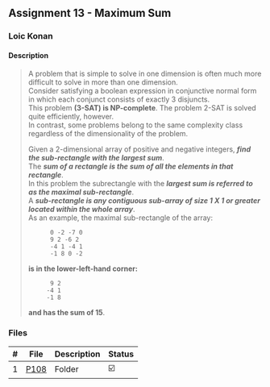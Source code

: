 ## Assignment 13 - Maximum Sum

### Loic Konan

#### Description

> A problem that is simple to solve in one dimension is often much more difficult to solve in more than
> one dimension.<br>
> Consider satisfying a boolean expression in conjunctive normal form in which each
> conjunct consists of exactly 3 disjuncts.<br>
> This problem **(3-SAT) is NP-complete**. The problem 2-SAT is solved quite efficiently, however.<br>
> In contrast, some problems belong to the same complexity class regardless of the dimensionality of the problem.<br>
>
> Given a 2-dimensional array of positive and negative integers, ***find the sub-rectangle with the largest sum***.<br>
> The ***sum of a rectangle is the sum of all the elements in that rectangle***.<br>
> In this problem the subrectangle with the ***largest sum is referred to as the maximal sub-rectangle***.<br>
> A ***sub-rectangle is any contiguous sub-array of size 1 X 1 or greater located within the whole array***.<br>
> As an example, the maximal sub-rectangle of the array:<br>
>
>           0 -2 -7 0
>           9 2 -6 2
>           -4 1 -4 1
>           -1 8 0 -2
> **is in the lower-left-hand corner:**
>
>           9 2
>          -4 1
>          -1 8
> **and has the sum of 15**.

### Files

|   #   | File     | Description | Status                  |
| :---: | -------- | ----------- | ----------------------- |
|   1   | [P108](./P108) | Folder      | :ballot_box_with_check: |
